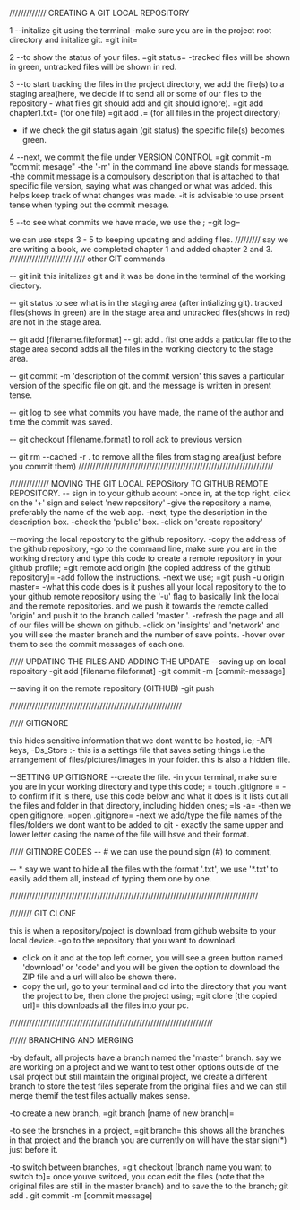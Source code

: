 ///////////// CREATING A GIT LOCAL REPOSITORY



1 --initalize git using the terminal
-make sure you are in the project root directory and initalize git.
=git init=

2 --to show the status of your files.
=git status=
-tracked files will be shown in green, untracked files will be shown in red.

3 --to start tracking the files in the project directory, we add the file(s) to a staging area(here, we decide if to send all or some of our files to the repository - what files git should add and git should ignore).
=git add chapter1.txt= (for one file)
=git add .= (for all files in the project directory)
- if we check the git status again (git status) the specific file(s) becomes green.

4 --next, we commit the file under VERSION CONTROL
=git commit -m "commit mesage"
-the '-m' in the command line above stands for message.
-the commit message is a compulsory description that is attached to that specific file version, saying what was changed or what was added. this helps keep track of what changes was made.
-it is advisable to use prsent tense when typing out the commit mesage.

5 --to see what commits we have made, we use the ;
=git log=

we can use steps 3 - 5 to keeping updating and adding files.
/////////
say we are writing a book, we completed chapter 1 and added chapter 2 and 3.
//////////////////////
//// other GIT commands

-- git init
this initalizes git and it was be done in the terminal of the working diectory.

-- git status
to see what is in the staging area (after intializing git).
tracked files(shows in green) are in the stage area and untracked files(shows in red) are not in the stage area.

-- git add [filename.fileformat]
-- git add .
fist one adds a paticular file to the stage area
second adds all the files in the working diectory to the stage area.

-- git commit -m 'description of the commit version'
this saves a particular version of the specific file on git.
and the message is written in present tense.

-- git log
to see what commits you have made, the name of the author and time the commit was saved.

-- git checkout [filename.format]
to roll ack to previous version

-- git rm --cached -r .
to remove all the files from staging area(just before you commit them)
/////////////////////////////////////////////////////////////////////

////////////// MOVING THE GIT LOCAL REPOSitory TO GITHUB REMOTE REPOSITORY.
-- sign in to your github acount
-once in, at the top right, click on the '+' sign and select 'new repository'
-give the repository a name, preferably the name of the web app.
-next, type the description in the description box.
-check the 'public' box.
-click on 'create repository'

--moving the local repostory to the github repository.
-copy the address of the github repository,
-go to the command line, make sure you are in the working directory and type this code to create a remote repository in your github profile;
=git remote add origin [the copied address of the github repository]=
-add follow the instructions.
-next we use;
=git push -u origin master=
-what this code does is it pushes all your local repository to the to your github remote repository using the '-u' flag to basically link the local and the remote repositories.
and we push it towards the remote called 'origin' and push it to the branch called 'master '.
-refresh the page and all of our files will be shown on github.
-click on 'insights' and 'network' and you will see the master branch and the number of save points.
-hover over them to see the commit messages of each one.

///// UPDATING THE FILES AND ADDING THE UPDATE
--saving up on local repository
-git add [filename.fileformat]
-git commit -m [commit-message]

--saving it on the remote repository (GITHUB)
-git push

/////////////////////////////////////////////////////////////

///// GITIGNORE

this hides sensitive information that we dont want to be hosted, ie;
-API keys,
-Ds_Store :- this is a settings file that saves seting things i.e the arrangement of files/pictures/images in your folder. this is also a hidden file.

--SETTING UP GITIGNORE
--create the file.
-in your terminal, make sure you are in your working directory and type this code;
= touch .gitignore =
-to confirm if it is there, use this code below and what it does is it lists out all the files and folder in that directory, including hidden ones;
=ls -a=
-then we open gitignore.
=open .gitignore=
-next we add/type the file names of the files/folders we dont want to be added to git - exactly the same upper and lower letter casing the name of the file will hsve and their format.


///// GITINORE CODES
-- #
we can use the pound sign (#) to comment,

-- *
say we want to hide all the files with the format '.txt', we use '*.txt' to easily  add them all, instead of typing them one by one.

////////////////////////////////////////////////////////////////////////////////////////


//////// GIT CLONE

this is when a repository/poject is download from github website to your local device.
-go to the repository that you want to download.
- click on it and at the top left corner, you will see a green button named 'download' or 'code' and you will be given the option to download the ZIP file and a url will also be shown there.
- copy the url, go to your terminal and cd into the directory that you want the project to be, then clone the project using;
=git clone [the copied url]=
this downloads all the files into your pc.

////////////////////////////////////////////////////////////////////////

////// BRANCHING AND MERGING

-by default, all projects have a branch named the 'master' branch. say we are working on a project and we want to test other options outside of the usal project but still maintain the original project, we create a different branch to store the test files seperate from the original files and we can still merge themif the test files actually makes sense.

-to create a new branch,
=git branch [name of new branch]=

-to see the brsnches in a project,
=git branch=
this shows all the branches in that project and the branch you are currently on will have the star sign(*) just before it.

-to switch between branches,
=git checkout [branch name you want to switch to]=
once youve switced, you ccan edit the files (note that the original files are still in the master branch) and to save the to the branch;
git add .
git commit -m [commit message]

